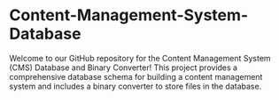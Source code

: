 # Content-Management-System-Database
Welcome to our GitHub repository for the Content Management System (CMS) Database and Binary Converter! This project provides a comprehensive database schema for building a content management system and includes a binary converter to store files in the database.
